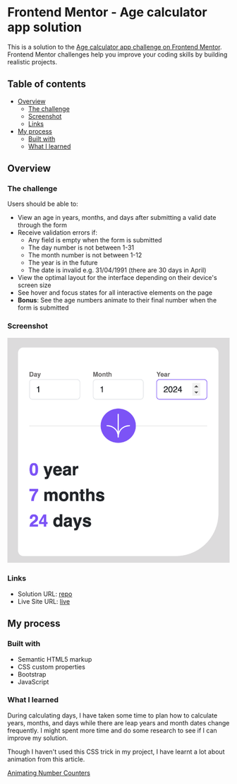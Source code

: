 # Frontend Mentor - Age calculator app solution

This is a solution to the [Age calculator app challenge on Frontend Mentor](https://www.frontendmentor.io/challenges/age-calculator-app-dF9DFFpj-Q). Frontend Mentor challenges help you improve your coding skills by building realistic projects.

## Table of contents

- [Overview](#overview)
  - [The challenge](#the-challenge)
  - [Screenshot](#screenshot)
  - [Links](#links)
- [My process](#my-process)
  - [Built with](#built-with)
  - [What I learned](#what-i-learned)

## Overview

### The challenge

Users should be able to:

- View an age in years, months, and days after submitting a valid date through the form
- Receive validation errors if:
  - Any field is empty when the form is submitted
  - The day number is not between 1-31
  - The month number is not between 1-12
  - The year is in the future
  - The date is invalid e.g. 31/04/1991 (there are 30 days in April)
- View the optimal layout for the interface depending on their device's screen size
- See hover and focus states for all interactive elements on the page
- **Bonus**: See the age numbers animate to their final number when the form is submitted

### Screenshot

![](./screenshot.jpg)

### Links

- Solution URL: [repo](https://github.com/agathayin/agathayin.github.io/tree/main/age-calculator-app-main)
- Live Site URL: [live](https://agathayin.github.io/age-calculator-app-main/)

## My process

### Built with

- Semantic HTML5 markup
- CSS custom properties
- Bootstrap
- JavaScript

### What I learned

During calculating days, I have taken some time to plan how to calculate years, months, and days while there are leap years and month dates change frequently. I might spent more time and do some research to see if I can improve my solution.

Though I haven't used this CSS trick in my project, I have learnt a lot about animation from this article.

[Animating Number Counters](https://css-tricks.com/animating-number-counters/)
